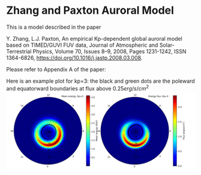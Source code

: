 # Zhang and Paxton Auroral Model
This is a model described in the paper

Y. Zhang, L.J. Paxton, An empirical Kp-dependent global auroral model based on TIMED/GUVI FUV data, Journal of Atmospheric and Solar-Terrestrial Physics, Volume 70, Issues 8–9, 2008, Pages 1231-1242, ISSN 1364-6826, https://doi.org/10.1016/j.jastp.2008.03.008.

Please refer to Appendix A of the paper:

Here is an example plot for kp=3: the black and green dots are the poleward and equatorward boundaries at flux above $0.25 erg/s/cm^{2}$
![alt text](https://github.com/FasilGibdaw/ZhangPaxtonAuroralModel/blob/main/ZhangPaxtonModel_KP3.png)
